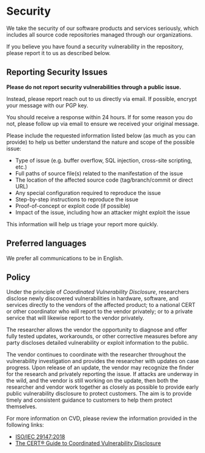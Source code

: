 Security
========
We take the security of our software products and services seriously, 
which includes all source code repositories managed through our organizations.

If you believe you have found a security vulnerability in the repository, 
please report it to us as described below.

Reporting Security Issues
-------------------------

**Please do not report security vulnerabilities through a public issue.**

Instead, please report reach out to us directly via email.
If possible, encrypt your message with our PGP key.

You should receive a response within 24 hours. 
If for some reason you do not, please follow up via email to ensure we received your original message. 

Please include the requested information listed below (as much as you can provide) to help us better understand the nature and scope of the possible issue:
- Type of issue (e.g. buffer overflow, SQL injection, cross-site scripting, etc.)
- Full paths of source file(s) related to the manifestation of the issue
- The location of the affected source code (tag/branch/commit or direct URL)
- Any special configuration required to reproduce the issue
- Step-by-step instructions to reproduce the issue
- Proof-of-concept or exploit code (if possible)
- Impact of the issue, including how an attacker might exploit the issue

This information will help us triage your report more quickly.

Preferred languages
-------------------
We prefer all communications to be in English.

Policy
------
Under the principle of *Coordinated Vulnerability Disclosure*, researchers disclose 
newly discovered vulnerabilities in hardware, software, and services directly to the 
vendors of the affected product; to a national CERT or other coordinator who will 
report to the vendor privately; or to a private service that will likewise report 
to the vendor privately. 

The researcher allows the vendor the opportunity to diagnose and offer fully tested 
updates, workarounds, or other corrective measures before any party discloses detailed 
vulnerability or exploit information to the public. 

The vendor continues to coordinate with the researcher throughout the vulnerability 
investigation and provides the researcher with updates on case progress. Upon release 
of an update, the vendor may recognize the finder for the research and privately reporting 
the issue. If attacks are underway in the wild, and the vendor is still working on the update, 
then both the researcher and vendor work together as closely as possible to provide early
public vulnerability disclosure to protect customers. The aim is to provide timely and 
consistent guidance to customers to help them protect themselves. 

For more information on CVD, please review the information provided in the following links:
+ [ISO/IEC 29147:2018](https://www.iso.org/standard/72311.html)
+ [The CERT® Guide to Coordinated Vulnerability Disclosure](https://resources.sei.cmu.edu/asset_files/SpecialReport/2017_003_001_503340.pdf)

